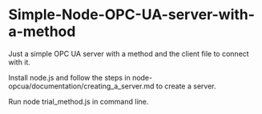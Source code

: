 # Simple-Node-OPC-UA-server-with-a-method

Just a simple OPC UA server with a method and the client file to connect with it. 

Install node.js and follow the steps in  node-opcua/documentation/creating_a_server.md to create a server. 

Run node trial_method.js in command line.
